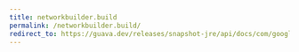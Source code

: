 ```yaml
---
title: networkbuilder.build
permalink: /networkbuilder.build/
redirect_to: https://guava.dev/releases/snapshot-jre/api/docs/com/google/common/graph/NetworkBuilder.html#build--
---
```

